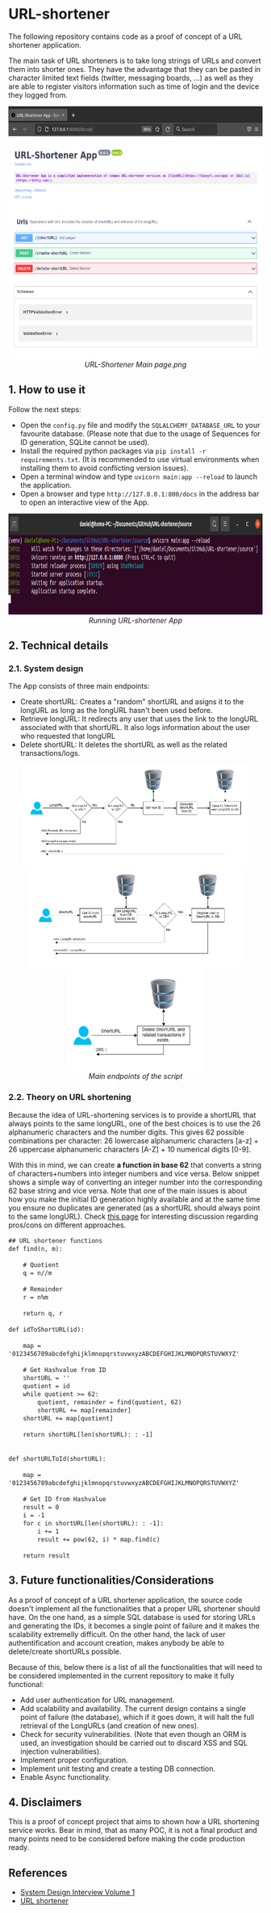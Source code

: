 # URL-shortener
The following repository contains code as a proof of concept of a URL shortener application.

The main task of URL shorteners is to take long strings of URLs and convert them into shorter ones. They have the advantage that they can be pasted in character limited text fields (twitter, messaging boards, ...) as well as they are able to register visitors information such as time of login and the device they logged from.

<p align="middle">
  <img src="documentation/URL-Shortener%20Main%20page.png" alt="URL-Shortener Main page.png" height=500></br>
  <i>URL-Shortener Main page.png</i>
</p>

## 1. How to use it
Follow the next steps:
* Open the `config.py` file and modify the `SQLALCHEMY_DATABASE_URL` to your favourite database. (Please note that due to the usage of Sequences for ID generation, SQLite cannot be used).
* Install the required python packages via `pip install -r requirements.txt`. (It is recommended to use virtual environments when installing them to avoid conflicting version issues).
* Open a terminal window and type `uvicorn main:app --reload` to launch the application.
* Open a browser and type `http://127.0.0.1:800/docs` in the address bar to open an interactive view of the App.

<p align="middle">
  <img src="documentation/Running%20URL-shortener%20App.png" alt="Running URL-shortener App.png" height=200></br>
  <i>Running URL-shortener App</i>
</p>

## 2. Technical details

### 2.1. System design
The App consists of three main endpoints:
* Create shortURL: Creates a "random" shortURL and asigns it to the longURL as long as the longURL hasn't been used before. 
* Retrieve longURL: It redirects any user that uses the link to the longURL associated with that shortURL. It also logs information about the user who requested that longURL
* Delete shortURL: It deletes the shortURL as well as the related transactions/logs.

<p align="middle">
  <img src="documentation/Process%20diagram%20for%20creating%20a%20ShortURL.png" alt="Process diagram for creating a ShortURL.png" height=200>
  <img src="documentation/Process%20diagram%20for%20retrieving%20the%20LongURL.png" alt="Process diagram for retrieving the LongURL.png" height=200>
  <img src="documentation/Process%20diagram%20for%20deleting%20a%20ShortURL.png" alt="Process diagram for deleting a ShortURL.png" height=200>
  </br>
  <i>Main endpoints of the script</i>
</p>

### 2.2. Theory on URL shortening
Because the idea of URL-shortening services is to provide a shortURL that always points to the same longURL, one of the best choices is to use the 26 alphanumeric characters and the number digits. This gives 62 possible combinations per character: 26 lowercase alphanumeric characters [a-z] + 26 uppercase alphanumeric characters [A-Z] + 10 numerical digits [0-9].

With this in mind, we can create **a function in base 62** that converts a string of characters+numbers into integer numbers and vice versa.  Below snippet shows a simple way of converting an integer number into the corresponding 62 base string and vice versa. Note that one of the main issues is about how you make the initial ID generation highly available and at the same time you ensure no duplicates are generated (as a shortURL should always point to the same longURL). Check [this page](https://www.geeksforgeeks.org/system-design-url-shortening-service/) for interesting discussion regarding pros/cons on different approaches.

```
## URL shortener functions
def find(n, m):
     
    # Quotient
    q = n//m
     
    # Remainder
    r = n%m
    
    return q, r

def idToShortURL(id):
    
    map = '0123456789abcdefghijklmnopqrstuvwxyzABCDEFGHIJKLMNOPQRSTUVWXYZ'

    # Get Hashvalue from ID
    shortURL = ''
    quotient = id
    while quotient >= 62:
        quotient, remainder = find(quotient, 62)
        shortURL += map[remainder]
    shortURL += map[quotient]
    
    return shortURL[len(shortURL): : -1]


def shortURLToId(shortURL):
    
    map = '0123456789abcdefghijklmnopqrstuvwxyzABCDEFGHIJKLMNOPQRSTUVWXYZ'
    
    # Get ID from Hashvalue
    result = 0
    i = -1
    for c in shortURL[len(shortURL): : -1]:
        i += 1
        result += pow(62, i) * map.find(c)
        
    return result
```

## 3. Future functionalities/Considerations
As a proof of concept of a URL shortener application, the source code doesn't implement all the functionalities that a proper URL shortener should have. On the one hand, as a simple SQL database is used for storing URLs and generating the IDs, it becomes a single point of failure and it makes the scalability extremelly difficult. On the other hand, the lack of user authentification and account creation, makes anybody be able to delete/create shortURLs possible. 

Because of this, below there is a list of all the functionalities that will need to be considered implemented in the current repository to make it fully functional:
* Add user authentication for URL management.
* Add scalability and availability. The current design contains a single point of failure (the database), which if it goes down, it will halt the full retrieval of the LongURLs (and creation of new ones).
* Check for security vulnerabilities. (Note that even though an ORM is used, an investigation should be carried out to discard XSS and SQL injection vulnerabilities).
* Implement proper configuration.
* Implement unit testing and create a testing DB connection.
* Enable Async functionality.

## 4. Disclaimers
This is a proof of concept project that aims to shown how a URL shortening service works. Bear in mind, that as many POC, it is not a final product and many points need to be considered before making the code production ready.


## References
* [System Design Interview Volume 1](https://blog.bytebytego.com/p/system-design-interview-books-volume)
* [URL shortener](https://www.geeksforgeeks.org/system-design-url-shortening-service/)
